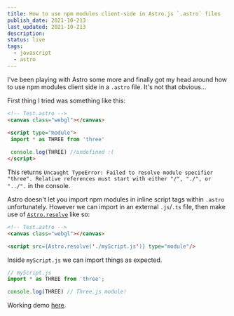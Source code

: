 ```yaml
---
title: How to use npm modules client-side in Astro.js `.astro` files
publish_date: 2021-10-213
last_updated: 2021-10-213
description: 
status: live
tags:
  - javascript
  - astro
---
```


I've been playing with Astro some more and finally got my head around how to use npm modules client side in a `.astro` file. It's not that obvious...

First thing I tried was something like this:

```html
<!-- Test.astro -->
<canvas class="webgl"></canvas>
  
<script type="module"> 
 import * as THREE from 'three'

 console.log(THREE) //undefined :(
</script>
```

This returns `Uncaught TypeError: Failed to resolve module specifier "three". Relative references must start with either "/", "./", or "../".` in the console.

Astro doesn't let you import npm modules in inline script tags within `.astro` unfortunately. However we can import in an external `.js`/`.ts` file, then make use of [`Astro.resolve`](https://docs.astro.build/es/reference/api-reference/#astroresolve) like so:

```html
<!-- Test.astro -->
<canvas class="webgl"></canvas>

<script src={Astro.resolve('./myScript.js')} type="module"/>
```

Inside `myScript.js` we can import things as expected.


```js
// myScript.js
import * as THREE from 'three';

console.log(THREE) // Three.js module!
```

Working demo [here](https://stackblitz.com/edit/astro-qp2xde?file=src%2Fcomponents%2FTest.astro).
